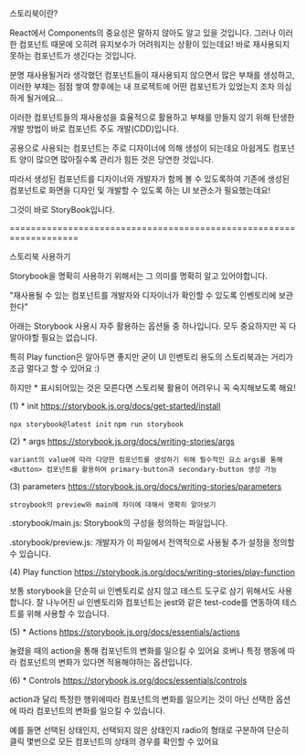 스토리북이란?

React에서 Components의 중요성은 말하지 않아도 알고 있을 것입니다.
그러나 이러한 컴포넌트 때문에 오히려 유지보수가 어려워지는 상황이 있는데요!
바로 재사용되지 못하는 컴포넌트가 생긴다는 것입니다.

분명 재사용될거라 생각했던 컴포넌트들이 재사용되지 않으면서
많은 부채를 생성하고, 이러한 부채는 점점 쌓여 향후에는 내 프로젝트에
어떤 컴포넌트가 있었는지 조차 의심하게 될거에요...

이러한 컴포넌트들의 재사용성을 효율적으로 활용하고 부채를 만들지 않기 위해
탄생한 개발 방법이 바로 컴포넌트 주도 개발(CDD)입니다.

공용으로 사용되는 컴포넌트는 주로 디자이너에 의해 생성이 되는데요
아쉽게도 컴포넌트 양이 많으면 많아질수록 관리가 힘든 것은 당연한 것입니다.

따라서 생성된 컴포넌트를 디자이너와 개발자가 함께 볼 수 있도록하여
기존에 생성된 컴포넌트로 화면을 디자인 및 개발할 수 있도록 하는 UI 보관소가 필요했는데요!

그것이 바로 StoryBook입니다.

===================================================================

스토리북 사용하기

Storybook을 명확히 사용하기 위해서는 그 의미를 명확히 알고 있어야합니다.

"재사용될 수 있는 컴포넌트를 개발자와 디자이너가 확인할 수 있도록
인벤토리에 보관한다"

아래는 Storybook 사용시 자주 활용하는 옵션들 중 하나입니다.
모두 중요하지만 꼭 다 알아야할 필요는 없습니다.

특히 Play function은 알아두면 좋지만 굳이 UI 인벤토리 용도의 스토리북과는
거리가 조금 멀다고 할 수 있어요 :)

하지만 \* 표시되어있는 것은 모른다면 스토리북 활용이 어려우니 꼭 숙지해보도록 해요!

(1) \* init
https://storybook.js.org/docs/get-started/install

`npx storybook@latest init`
`npm run storybook`

(2) \* args
https://storybook.js.org/docs/writing-stories/args

`variant의 value에 따라 다양한 컴포넌트를 생성하기 위해 필수적인 요소`
`args를 통해 <Button> 컴포넌트를 활용하여 primary-button과 secondary-button 생성 가능`

(3) parameters
https://storybook.js.org/docs/writing-stories/parameters

`stroybook의 preview와 main에 차이에 대해서 명확히 알아보기`

.storybook/main.js:
Storybook의 구성을 정의하는 파일입니다.

.storybook/preview.js:
개발자가 이 파일에서 전역적으로 사용될 추가 설정을 정의할 수 있습니다.

(4) Play function
https://storybook.js.org/docs/writing-stories/play-function

보통 storybook을 단순히 ui 인벤토리로 삼지 않고 테스트 도구로 삼기 위해서도 사용합니다.
잘 나누어진 ui 인벤토리와 컴포넌트는 jest와 같은 test-code를 연동하여 테스트를 위해
사용할 수 있습니다.

(5) \* Actions
https://storybook.js.org/docs/essentials/actions

눌렸을 때의 action을 통해 컴포넌트의 변화를 일으킬 수 있어요
호버나 특정 행동에 따라 컴포넌트의 변화가 있다면 적용해야하는 옵션입니다.

(6) \* Controls
https://storybook.js.org/docs/essentials/controls

action과 달리 특정한 행위에따라 컴포넌트의 변화를 일으키는 것이 아닌
선택한 옵션에 따라 컴포넌트의 변화를 일으킬 수 있습니다.

예를 들면 선택된 상태인지, 선택되지 않은 상태인지 radio의 형태로 구분하여
단순히 클릭 몇번으로 모든 컴포넌트의 상태의 경우를 확인할 수 있어요
